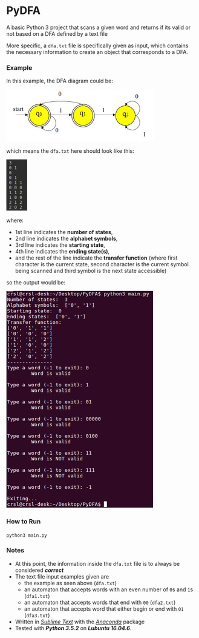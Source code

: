# PyDFA
A basic Python 3 project that scans a given word and returns if its valid or not based on a DFA defined by a text file

More specific, a `dfa.txt` file is specifically given as input, which contains the necessary information to create an object that corresponds to a DFA.

### Example
In this example, the DFA diagram could be:

![](readme_pics/dfa.png)

which means the `dfa.txt` here should look like this:

![](readme_pics/txt.png)

where:
* 1st line indicates the **number of states**,
* 2nd line indicates the **alphabet symbols**,
* 3rd line indicates the **starting state**,
* 4th line indicates the **ending state(s)**,
* and the rest of the line indicate the **transfer function** (where first character is the current state, second character is the current symbol being scanned and third symbol is the next state accessible)

so the output would be:

![](readme_pics/example_run.png)

### How to Run
`python3 main.py`

### Notes
* At this point, the information inside the `dfa.txt` file is to always be considered _**correct**_ 
* The text file input examples given are
  * the example as seen above (`dfa.txt`)
  * an automaton that accepts words with an even number of `0`s and `1`s (`dfa1.txt`)
  * an automaton that accepts words that end with `00` (`dfa2.txt`)
  * an automaton that accepts word that either begin or end with `01` (`dfa3.txt`)
* Written in [_Sublime Text_](https://www.sublimetext.com/) with the [_Anaconda_](http://damnwidget.github.io/anaconda/) package
* Tested with _**Python 3.5.2**_ on _**Lubuntu 16.04.6**_.
